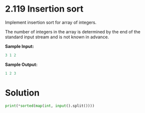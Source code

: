 # 2.119 Insertion sort

Implement insertion sort for array of integers.

The number of integers in the array is determined by the end of the standard input stream and is not known in advance.

**Sample Input:**

```python
3 1 2
```

**Sample Output:**

```python
1 2 3
```

# Solution

```python
print(*sorted(map(int, input().split())))
```